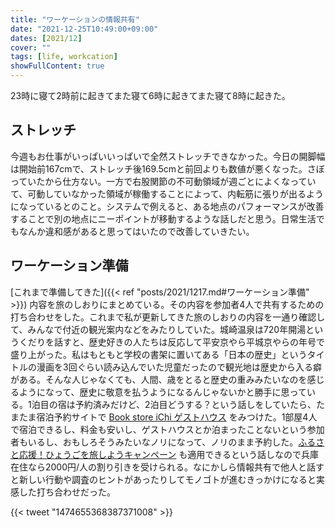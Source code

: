 ```yaml
---
title: "ワーケーションの情報共有"
date: "2021-12-25T10:49:00+09:00"
dates: [2021/12]
cover: ""
tags: [life, workcation]
showFullContent: true
---
```


23時に寝て2時前に起きてまた寝て6時に起きてまた寝て8時に起きた。

## ストレッチ

今週もお仕事がいっぱいいっぱいで全然ストレッチできなかった。今日の開脚幅は開始前167cmで、ストレッチ後169.5cmと前回よりも数値が悪くなった。さぼっていたから仕方ない。一方で右股関節の不可動領域が週ごとによくなっていて、可動していなかった領域が稼働することによって、内転筋に張りが出るようになっているとのこと。システムで例えると、ある地点のパフォーマンスが改善することで別の地点にニーポイントが移動するような話しだと思う。日常生活でもなんか違和感があると思ってはいたので改善していきたい。

## ワーケーション準備

[これまで準備してきた]({{< ref "posts/2021/1217.md#ワーケーション準備" >}}) 内容を旅のしおりにまとめている。その内容を参加者4人で共有するための打ち合わせをした。これまで私が更新してきた旅のしおりの内容を一通り確認して、みんなで付近の観光案内などをみたりしていた。城崎温泉は720年開湯というくだりを話すと、歴史好きの人たちは反応して平安京やら平城京やらの年号で盛り上がった。私はもともと学校の書架に置いてある「日本の歴史」というタイトルの漫画を3回ぐらい読み込んでいた児童だったので観光地は歴史から入る癖がある。そんな人じゃなくても、人間、歳をとると歴史の重みみたいなのを感じるようになって、歴史に敬意を払うようになるんじゃないかと勝手に思っている。1泊目の宿は予約済みだけど、2泊目どうする？という話しをしていたら、たまたま宿泊予約サイトで [Book store iChi ゲストハウス](https://www.bookstoreichi.com/guesthouse) をみつけた。1部屋4人で宿泊できるし、料金も安いし、ゲストハウスとか泊まったことないという参加者もいるし、おもしろそうみたいなノリになって、ノリのまま予約した。[ふるさと応援！ひょうごを旅しようキャンペーン](https://www.hyogo-tourism.jp/furusato-ouen/) も適用できるという話しなので兵庫在住なら2000円/人の割り引きを受けられる。なにかしら情報共有で他人と話すと新しい行動や調査のヒントがあったりしてモノゴトが進むきっかけになると実感した打ち合わせだった。

{{< tweet "1474655368387371008" >}}
